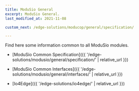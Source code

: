 ```yaml
---
title: ModuSio General
excerpt: ModuSio General.
last_modified_at: 2021-11-08

custom_next: /edge-solutions/moducop/general/specification/

---
```


Find here some information common to all ModuSio modules.

- [ModuSio Common Specification]({{ '/edge-solutions/modusio/general/specification/' | relative_url }})
- [ModuSio Common Interfaces]({{ '/edge-solutions/modusio/general/interfaces/' | relative_url }})

- [Io4Edge]({{ '/edge-solutions/io4edge/' | relative_url }})

